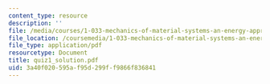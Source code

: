 ```yaml
---
content_type: resource
description: ''
file: /media/courses/1-033-mechanics-of-material-systems-an-energy-approach-fall-2003/3a40f020595af95d299ff9866f836841_quiz1_solution.pdf
file_location: /coursemedia/1-033-mechanics-of-material-systems-an-energy-approach-fall-2003/3a40f020595af95d299ff9866f836841_quiz1_solution.pdf
file_type: application/pdf
resourcetype: Document
title: quiz1_solution.pdf
uid: 3a40f020-595a-f95d-299f-f9866f836841
---
```

